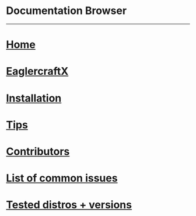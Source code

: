 # Documentation Browser
---

# [Home](../index.html)
# [EaglercraftX](/docs/FAQ.html)
# [Installation](/docs/Installation.html)
# [Tips](/docs/Tips.html)
# [Contributors](/docs/Contributors.html)
# [List of common issues](/docs/CommonIssues.html)
# [Tested distros + versions](/docs/TestedDistroVersions.html)
